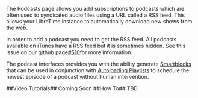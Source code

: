 The Podcasts page allows you add subscriptions to podcasts which are often used to syndicated audio files using a URL called a RSS feed. This allows your LibreTime instance to automatically download new shows from the web.

In order to add a podcast you need to get the RSS feed. All podcasts available on iTunes have a RSS feed but it is sometimes hidden. See this issue on our github page[#510](https://github.com/LibreTime/libretime/issues/510)for more information.

The podcast interfaces provides you with the ability generate [Smartblocks](../smartblocks) that can be used in conjunction with [Autoloading Playlists](../calendar/#autoloading-playlist) to schedule the newest episode of a podcast without human intervention.

##Video Tutorials##
Coming Soon
##How To##
TBD
